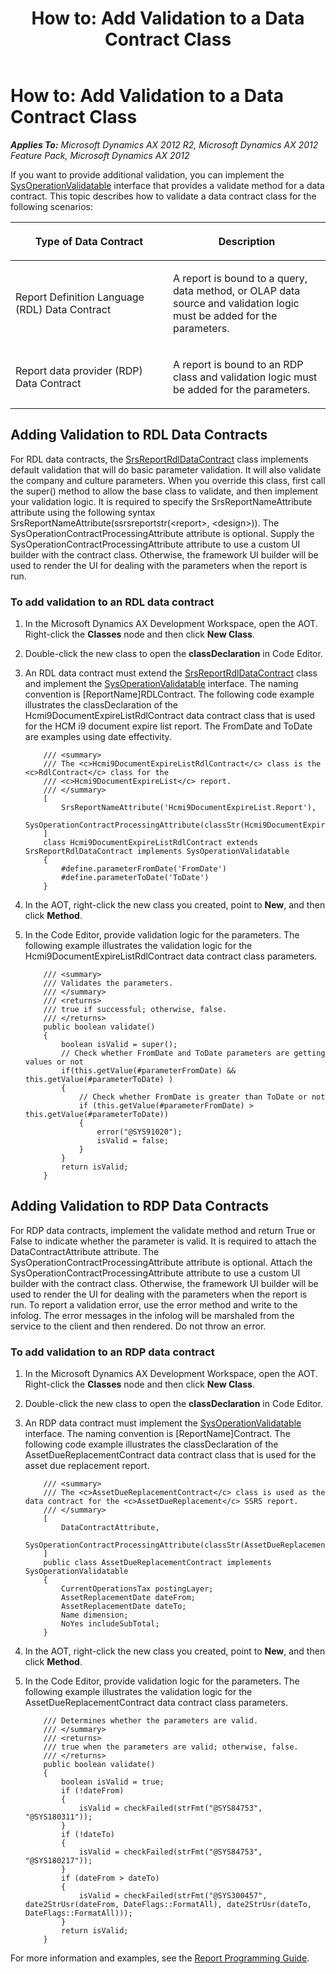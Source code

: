 ﻿---
title: 'How to: Add Validation to a Data Contract Class'
TOCTitle: 'How to: Add Validation to a Data Contract Class'
ms:assetid: 754849b3-e4fb-4934-b549-67eb77e79469
ms:mtpsurl: https://technet.microsoft.com/en-us/library/Gg731942(v=AX.60)
ms:contentKeyID: 35132876
ms.date: 11/07/2012
mtps_version: v=AX.60
---

# How to: Add Validation to a Data Contract Class 


_**Applies To:** Microsoft Dynamics AX 2012 R2, Microsoft Dynamics AX 2012 Feature Pack, Microsoft Dynamics AX 2012_

If you want to provide additional validation, you can implement the [SysOperationValidatable](https://technet.microsoft.com/en-us/library/gg963711\(v=ax.60\)) interface that provides a validate method for a data contract. This topic describes how to validate a data contract class for the following scenarios:

<table>
<colgroup>
<col style="width: 50%" />
<col style="width: 50%" />
</colgroup>
<thead>
<tr class="header">
<th><p>Type of Data Contract</p></th>
<th><p>Description</p></th>
</tr>
</thead>
<tbody>
<tr class="odd">
<td><p>Report Definition Language (RDL) Data Contract</p></td>
<td><p>A report is bound to a query, data method, or OLAP data source and validation logic must be added for the parameters.</p></td>
</tr>
<tr class="even">
<td><p>Report data provider (RDP) Data Contract</p></td>
<td><p>A report is bound to an RDP class and validation logic must be added for the parameters.</p></td>
</tr>
</tbody>
</table>


## Adding Validation to RDL Data Contracts

For RDL data contracts, the [SrsReportRdlDataContract](https://technet.microsoft.com/en-us/library/gg939600\(v=ax.60\)) class implements default validation that will do basic parameter validation. It will also validate the company and culture parameters. When you override this class, first call the super() method to allow the base class to validate, and then implement your validation logic. It is required to specify the SrsReportNameAttribute attribute using the following syntax SrsReportNameAttribute(ssrsreportstr(\<report\>, \<design\>)). The SysOperationContractProcessingAttribute attribute is optional. Supply the SysOperationContractProcessingAttribute attribute to use a custom UI builder with the contract class. Otherwise, the framework UI builder will be used to render the UI for dealing with the parameters when the report is run.

### To add validation to an RDL data contract

1.  In the Microsoft Dynamics AX Development Workspace, open the AOT. Right-click the **Classes** node and then click **New Class**.

2.  Double-click the new class to open the **classDeclaration** in Code Editor.

3.  An RDL data contract must extend the [SrsReportRdlDataContract](https://technet.microsoft.com/en-us/library/gg939600\(v=ax.60\)) class and implement the [SysOperationValidatable](https://technet.microsoft.com/en-us/library/gg963711\(v=ax.60\)) interface. The naming convention is \[ReportName\]RDLContract. The following code example illustrates the classDeclaration of the Hcmi9DocumentExpireListRdlContract data contract class that is used for the HCM i9 document expire list report. The FromDate and ToDate are examples using date effectivity.
    ```X++  
        /// <summary>
        /// The <c>Hcmi9DocumentExpireListRdlContract</c> class is the <c>RdlContract</c> class for the
        /// <c>Hcmi9DocumentExpireList</c> report.
        /// </summary>
        [
            SrsReportNameAttribute('Hcmi9DocumentExpireList.Report'),
            SysOperationContractProcessingAttribute(classStr(Hcmi9DocumentExpireListUIBuilder))
        ]
        class Hcmi9DocumentExpireListRdlContract extends SrsReportRdlDataContract implements SysOperationValidatable
        {
            #define.parameterFromDate('FromDate')
            #define.parameterToDate('ToDate')
        } 
    ```
4.  In the AOT, right-click the new class you created, point to **New**, and then click **Method**.

5.  In the Code Editor, provide validation logic for the parameters. The following example illustrates the validation logic for the Hcmi9DocumentExpireListRdlContract data contract class parameters.
    ```X++  
        /// <summary>
        /// Validates the parameters.
        /// </summary>
        /// <returns>
        /// true if successful; otherwise, false.
        /// </returns>
        public boolean validate()
        {
            boolean isValid = super();
            // Check whether FromDate and ToDate parameters are getting values or not
            if(this.getValue(#parameterFromDate) && this.getValue(#parameterToDate) )
            {
                // Check whether FromDate is greater than ToDate or not
                if (this.getValue(#parameterFromDate) > this.getValue(#parameterToDate))
                {
                    error("@SYS91020");
                    isValid = false;
                }
            }
            return isValid;
        }
    ```
## Adding Validation to RDP Data Contracts

For RDP data contracts, implement the validate method and return True or False to indicate whether the parameter is valid. It is required to attach the DataContractAttribute attribute. The SysOperationContractProcessingAttribute attribute is optional. Attach the SysOperationContractProcessingAttribute attribute to use a custom UI builder with the contract class. Otherwise, the framework UI builder will be used to render the UI for dealing with the parameters when the report is run. To report a validation error, use the error method and write to the infolog. The error messages in the infolog will be marshaled from the service to the client and then rendered. Do not throw an error.

### To add validation to an RDP data contract

1.  In the Microsoft Dynamics AX Development Workspace, open the AOT. Right-click the **Classes** node and then click **New Class**.

2.  Double-click the new class to open the **classDeclaration** in Code Editor.

3.  An RDP data contract must implement the [SysOperationValidatable](https://technet.microsoft.com/en-us/library/gg963711\(v=ax.60\)) interface. The naming convention is \[ReportName\]Contract. The following code example illustrates the classDeclaration of the AssetDueReplacementContract data contract class that is used for the asset due replacement report.
    ```X++  
        /// <summary>
        /// The <c>AssetDueReplacementContract</c> class is used as the data contract for the <c>AssetDueReplacement</c> SSRS report.
        /// </summary>
        [
            DataContractAttribute,
            SysOperationContractProcessingAttribute(classStr(AssetDueReplacementUIBuilder))
        ]
        public class AssetDueReplacementContract implements SysOperationValidatable
        {
            CurrentOperationsTax postingLayer;
            AssetReplacementDate dateFrom;
            AssetReplacementDate dateTo;
            Name dimension;
            NoYes includeSubTotal;
        }
    ```
4.  In the AOT, right-click the new class you created, point to **New**, and then click **Method**.

5.  In the Code Editor, provide validation logic for the parameters. The following example illustrates the validation logic for the AssetDueReplacementContract data contract class parameters.
    ```X++  
        /// Determines whether the parameters are valid.
        /// </summary>
        /// <returns>
        /// true when the parameters are valid; otherwise, false.
        /// </returns>
        public boolean validate()
        {
            boolean isValid = true;
            if (!dateFrom)
            {
                isValid = checkFailed(strFmt("@SYS84753", "@SYS180311"));
            }
            if (!dateTo)
            {
                isValid = checkFailed(strFmt("@SYS84753", "@SYS180217"));
            }
            if (dateFrom > dateTo)
            {
                isValid = checkFailed(strFmt("@SYS300457", date2StrUsr(dateFrom, DateFlags::FormatAll), date2StrUsr(dateTo, DateFlags::FormatAll)));
            }
            return isValid;
        }
    ```
For more information and examples, see the [Report Programming Guide](http://go.microsoft.com/fwlink/?linkid=230569).

